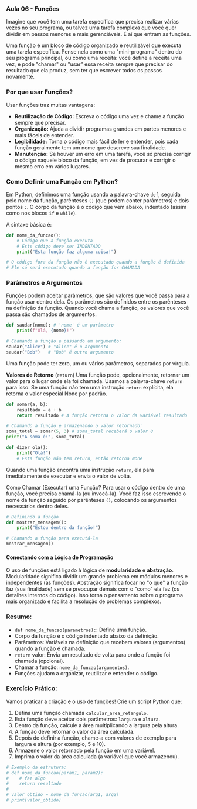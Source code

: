 ### Aula 06 - Funções
Imagine que você tem uma tarefa específica que precisa realizar várias vezes no seu programa, ou talvez uma tarefa complexa que você quer dividir em passos menores e mais gerenciáveis. É aí que entram as funções.

Uma função é um bloco de código organizado e reutilizável que executa uma tarefa específica. Pense nela como uma "mini-programa" dentro do seu programa principal, ou como uma receita: você define a receita uma vez, e pode "chamar" ou "usar" essa receita sempre que precisar do resultado que ela produz, sem ter que escrever todos os passos novamente.

### Por que usar Funções?
Usar funções traz muitas vantagens:

- **Reutilização de Código:** Escreva o código uma vez e chame a função sempre que precisar.
- **Organização:** Ajuda a dividir programas grandes em partes menores e mais fáceis de entender.
- **Legibilidade:** Torna o código mais fácil de ler e entender, pois cada função geralmente tem um nome que descreve sua finalidade.
- **Manutenção:** Se houver um erro em uma tarefa, você só precisa corrigir o código naquele bloco da função, em vez de procurar e corrigir o mesmo erro em vários lugares.

### Como Definir uma Função em Python?
Em Python, definimos uma função usando a palavra-chave ``def``, seguida pelo nome da função, parênteses ``()`` (que podem conter parâmetros) e dois pontos ``:``. O corpo da função é o código que vem abaixo, indentado (assim como nos blocos ``if`` e ``while``).

A sintaxe básica é:

```py
def nome_da_funcao():
    # Código que a função executa
    # Este código deve ser INDENTADO
    print("Esta função faz alguma coisa!")

# O código fora da função não é executado quando a função é definida
# Ele só será executado quando a função for CHAMADA
```

### Parâmetros e Argumentos
Funções podem aceitar parâmetros, que são valores que você passa para a função usar dentro dela. Os parâmetros são definidos entre os parênteses na definição da função. Quando você chama a função, os valores que você passa são chamados de argumentos.

```py
def saudar(nome): # 'nome' é um parâmetro
    print(f"Olá, {nome}!")

# Chamando a função e passando um argumento:
saudar("Alice") # "Alice" é o argumento
saudar("Bob")   # "Bob" é outro argumento
```

Uma função pode ter zero, um ou vários parâmetros, separados por vírgula.

**Valores de Retorno** (``return``)
Uma função pode, opcionalmente, retornar um valor para o lugar onde ela foi chamada. Usamos a palavra-chave ``return`` para isso. Se uma função não tem uma instrução ``return`` explícita, ela retorna o valor especial None por padrão.

```py
def somar(a, b):
    resultado = a + b
    return resultado # A função retorna o valor da variável resultado

# Chamando a função e armazenando o valor retornado:
soma_total = somar(5, 3) # soma_total receberá o valor 8
print("A soma é:", soma_total)

def dizer_ola():
    print("Olá!")
    # Esta função não tem return, então retorna None
```

Quando uma função encontra uma instrução ``return``, ela para imediatamente de executar e envia o valor de volta.

Como Chamar (Executar) uma Função?
Para usar o código dentro de uma função, você precisa chamá-la (ou invocá-la). Você faz isso escrevendo o nome da função seguido por parênteses ``()``, colocando os argumentos necessários dentro deles.

```py
# Definindo a função
def mostrar_mensagem():
    print("Estou dentro da função!")

# Chamando a função para executá-la
mostrar_mensagem()
```

#### Conectando com a Lógica de Programação
O uso de funções está ligado à lógica de **modularidade** e **abstração**. Modularidade significa dividir um grande problema em módulos menores e independentes (as funções). Abstração significa focar no "o que" a função faz (sua finalidade) sem se preocupar demais com o "como" ela faz (os detalhes internos do código). Isso torna o pensamento sobre o programa mais organizado e facilita a resolução de problemas complexos.

### Resumo:
- ``def nome_da_funcao(parametros):``: Define uma função.
- Corpo da função é o código indentado abaixo da definição.
- Parâmetros: Variáveis na definição que recebem valores (argumentos) quando a função é chamada.
- ``return`` valor: Envia um resultado de volta para onde a função foi chamada (opcional).
- Chamar a função: ``nome_da_funcao(argumentos)``.
- Funções ajudam a organizar, reutilizar e entender o código.

### Exercício Prático:
Vamos praticar a criação e o uso de funções! Crie um script Python que:

1. Defina uma função chamada ``calcular_area_retangulo``.
2. Esta função deve aceitar dois parâmetros: ``largura`` e ``altura``.
3.  Dentro da função, calcule a área multiplicando a largura pela altura.
4. A função deve retornar o valor da área calculada.
5. Depois de definir a função, chame-a com valores de exemplo para largura e altura (por exemplo, 5 e 10).
6. Armazene o valor retornado pela função em uma variável.
8. Imprima o valor da área calculada (a variável que você armazenou).

```py
# Exemplo da estrutura:
# def nome_da_funcao(param1, param2):
#    # faz algo
#    return resultado
#
# valor_obtido = nome_da_funcao(arg1, arg2)
# print(valor_obtido)
```